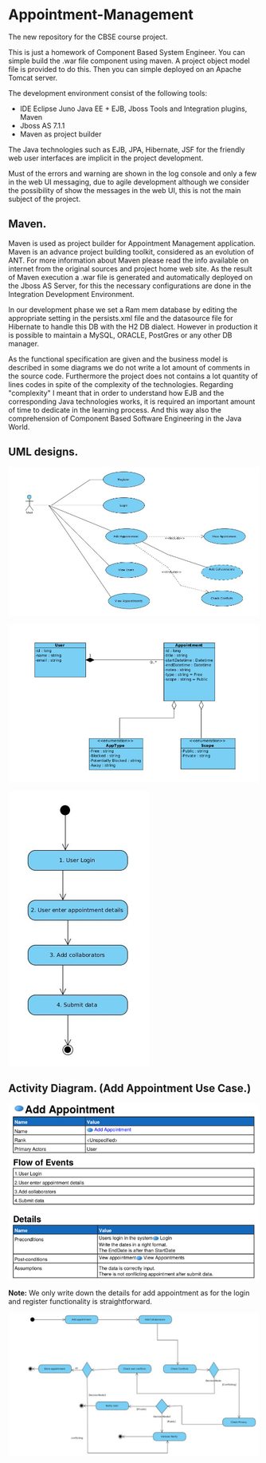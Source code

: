 # Appointment-Management
The new repository for the CBSE course project.

This is just a homework of Component Based System Engineer.
You can simple build the .war file component using maven. A project object model file is provided to do this.
Then you can simple deployed on an Apache Tomcat server.

The development environment consist of the following tools:

  * IDE Eclipse Juno Java EE + EJB, Jboss Tools and Integration plugins, Maven
  * Jboss AS 7.1.1
  * Maven as project builder
  
  The Java technologies such as EJB, JPA, Hibernate, JSF for the friendly web user interfaces  are implicit in the project development.
  
  Must of the errors and warning are shown in the log console and only a few in 
  the web UI messaging, due to agile development although we consider the possibility
  of show the messages in the web UI, this is not the main subject of the project.
  
  ## Maven.
  
  Maven is used as project builder for Appointment Management application. Maven is an advance project building toolkit, considered as an evolution  of ANT.
  For more information about Maven please read the info available on internet from
  the original sources and project home web site. 
  As the result of Maven execution a .war file is generated and automatically deployed
  on the Jboss AS Server, for this the necessary  configurations are done in the 
  Integration Development Environment.
  
  In our development phase we set a Ram mem database by editing the appropriate setting
  in the persists.xml file and the datasource file for Hibernate to handle this DB
  with the H2 DB dialect. However in production it is possible to maintain a MySQL, ORACLE, PostGres or any other DB manager.
  
  As the functional specification are given and the business model is described 
  in some diagrams we do not write a lot amount of comments in the source code.
  Furthermore the project does not contains a lot quantity of lines codes in spite of
  the complexity of the technologies. Regarding "complexity" I meant that in order to
  understand how EJB and the corresponding Java technologies works, it is required
  an important amount of time to dedicate in the learning process. And this way
  also the comprehension of Component Based Software Engineering in the Java World.


## UML designs.

![Use Cases](.images/image03.jpg)


![Class Diagram](.images/image00.png)


![Activity Diagram](.images/image01.jpg)


## Activity Diagram. (Add Appointment Use Case.)

![Activty Diagram Table](.images/activity.jpg)

**Note:**
We only write down the details for add appointment as for the login and register functionality is straightforward.


![Activity Diagram. Adding Appointment](.images/image02.jpg)




